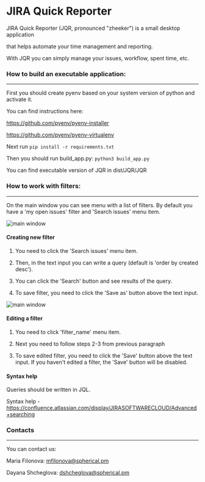 # JIRA Quick Reporter

JIRA Quick Reporter (JQR, pronounced "zheeker") is a small desktop application

that helps automate your time management and reporting.

With JQR you can simply manage your issues, workflow, spent time, etc.


### How to build an executable application:
------------
First you should create pyenv based on your system version of python and activate it.

You can find instructions here:

https://github.com/pyenv/pyenv-installer

https://github.com/pyenv/pyenv-virtualenv

Next run ```pip install -r requirements.txt```

Then you should run build_app.py: ```python3 build_app.py```

You can find executable version of JQR in dist/JQR/JQR

### How to work with filters:
-------------
On the main window you can see menu with a list of filters. 
By default you have a 'my open issues' filter and 'Search issues' menu item.

![main window](https://i.ibb.co/ZWXvk5K/image-2019-10-30-18-12-19.png)

#### Creating new filter

1. You need to click the 'Search issues' menu item.

2. Then, in the text input you can write a query (default is 'order by created desc').

3. You can click the 'Search' button and see results of the query.

4. To save filter, you need to click the 'Save as' button above the text input.

![main window](https://i.ibb.co/5kYLSmm/image.png)

#### Editing a filter

1. You need to click 'filter_name' menu item.

2. Next you need to follow steps 2-3 from previous paragraph

3. To save edited filter, you need to click the 'Save' button above the text input.
    If you haven't edited a filter, the 'Save' button will be disabled.

#### Syntax help

Queries should be written in JQL.  

Syntax help - https://confluence.atlassian.com/display/JIRASOFTWARECLOUD/Advanced+searching

  

### Contacts
-------------
You can contact us:

Maria Filonova: <mfilonova@spherical.pm>

Dayana Shcheglova: <dshcheglova@spherical.pm>
